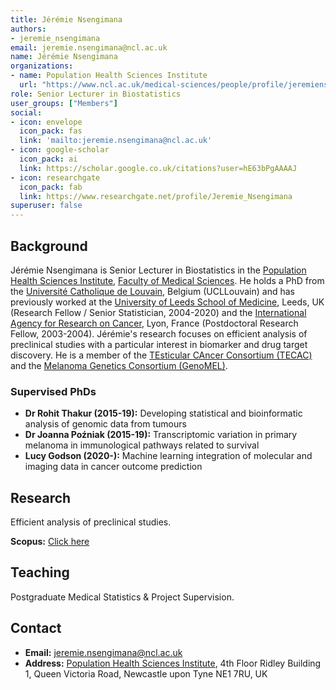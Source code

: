 ```yaml
---
title: Jérémie Nsengimana
authors:
- jeremie_nsengimana
email: jeremie.nsengimana@ncl.ac.uk
name: Jérémie Nsengimana
organizations:
- name: Population Health Sciences Institute
  url: "https://www.ncl.ac.uk/medical-sciences/people/profile/jeremiensengimana.html"
role: Senior Lecturer in Biostatistics
user_groups: ["Members"]
social:
- icon: envelope
  icon_pack: fas
  link: 'mailto:jeremie.nsengimana@ncl.ac.uk'
- icon: google-scholar
  icon_pack: ai
  link: https://scholar.google.co.uk/citations?user=hE63bPgAAAAJ
- icon: researchgate
  icon_pack: fab
  link: https://www.researchgate.net/profile/Jeremie_Nsengimana
superuser: false
---
```


## Background

Jérémie Nsengimana is Senior Lecturer in Biostatistics in the [Population Health Sciences Institute](https://www.ncl.ac.uk/medical-sciences/research/institutes/population-health/), [Faculty of Medical Sciences](https://www.ncl.ac.uk/medical-sciences/). He holds a PhD from the [Université Catholique de Louvain](https://uclouvain.be/en/index.html), Belgium (UCLLouvain) and has previously worked at the [University of Leeds School of Medicine](https://medicinehealth.leeds.ac.uk/medicine), Leeds, UK (Research Fellow / Senior Statistician, 2004-2020) and the [International Agency for Research on Cancer](https://www.iarc.fr/), Lyon, France (Postdoctoral Research Fellow, 2003-2004). Jérémie's research focuses on efficient analysis of preclinical studies with a particular interest in biomarker and drug target discovery. He is a member of the [TEsticular CAncer Consortium (TECAC)](https://www.tecac.org/) and the [Melanoma Genetics Consortium (GenoMEL)](http://genomel.org/).

### Supervised PhDs

- __Dr Rohit Thakur (2015-19):__ Developing statistical and bioinformatic analysis of genomic data from tumours
- __Dr Joanna Poźniak (2015-19):__ Transcriptomic variation in primary melanoma in immunological pathways related to survival
- __Lucy Godson (2020-):__ Machine learning integration of molecular and imaging data in cancer outcome prediction

## Research

Efficient analysis of preclinical studies.

__Scopus:__ [Click here](https://www.scopus.com/authid/detail.uri?authorId=15925864000)

## Teaching

Postgraduate Medical Statistics & Project Supervision.

## Contact

- __Email:__ [jeremie.nsengimana@ncl.ac.uk](mailto:jeremie.nsengimana@ncl.ac.uk)
- __Address:__ [Population Health Sciences Institute](https://www.ncl.ac.uk/medical-sciences/research/institutes/population-health/), 4th Floor Ridley Building 1, Queen Victoria Road, Newcastle upon Tyne NE1 7RU, UK
